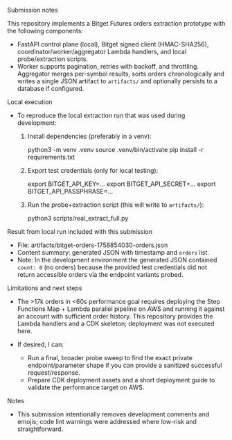 Submission notes

This repository implements a Bitget Futures orders extraction prototype with the following components:

- FastAPI control plane (local), Bitget signed client (HMAC-SHA256), coordinator/worker/aggregator Lambda handlers, and local probe/extraction scripts.
- Worker supports pagination, retries with backoff, and throttling. Aggregator merges per-symbol results, sorts orders chronologically and writes a single JSON artifact to `artifacts/` and optionally persists to a database if configured.

Local execution

- To reproduce the local extraction run that was used during development:

  1. Install dependencies (preferably in a venv):

     python3 -m venv .venv
     source .venv/bin/activate
     pip install -r requirements.txt

  2. Export test credentials (only for local testing):

     export BITGET_API_KEY=...
     export BITGET_API_SECRET=...
     export BITGET_API_PASSPHRASE=...

  3. Run the probe+extraction script (this will write to `artifacts/`):

     python3 scripts/real_extract_full.py

Result from local run included with this submission

- File: artifacts/bitget-orders-1758854030-orders.json
- Content summary: generated JSON with timestamp and `orders` list.
- Note: In the development environment the generated JSON contained `count: 0` (no orders) because the provided test credentials did not return accessible orders via the endpoint variants probed.

Limitations and next steps

- The >17k orders in <60s performance goal requires deploying the Step Functions Map + Lambda parallel pipeline on AWS and running it against an account with sufficient order history. This repository provides the Lambda handlers and a CDK skeleton; deployment was not executed here.

- If desired, I can:
  - Run a final, broader probe sweep to find the exact private endpoint/parameter shape if you can provide a sanitized successful request/response.
  - Prepare CDK deployment assets and a short deployment guide to validate the performance target on AWS.

Notes

- This submission intentionally removes development comments and emojis; code lint warnings were addressed where low-risk and straightforward.
